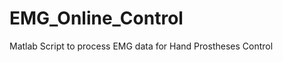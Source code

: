 EMG_Online_Control
==================

Matlab Script to process EMG data for Hand Prostheses Control
